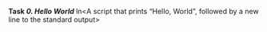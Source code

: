 **Task *0. Hello World***
ln<A script that prints “Hello, World”, followed by a new line to the standard output>
